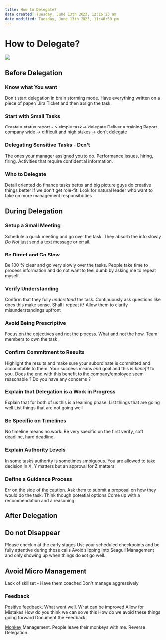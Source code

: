 ```yaml
---
title: How to Delegate?
date created: Tuesday, June 13th 2023, 12:16:23 am
date modified: Tuesday, June 13th 2023, 11:40:50 pm
---
```


# How to Delegate?

![](/assets/Delegation.png)

## **Before Delegation**

### Know what You want

Don't start delegation in brain storming mode. Have everything written on a piece of paper/ Jira Ticket and then assign the task.

### Start with Small Tasks

Create a status report - > simple task → delegate
Deliver a training Report company wide → difficult and high stakes → don't delegate

### Delegating Sensitive Tasks - Don't

The ones your manager assigned you to do.
Performance issues, hiring, firing.
Activities that require confidential information.

### Who to Delegate

Detail oriented do finance tasks better and big picture guys do creative things better
If we don't get role-fit. Look for natural leader who want to take on more management responsibilities

## During Delegation

### Setup a Small Meeting

Schedule a quick meeting and go over the task. They absorb the info slowly
_Do Not_ just send a text message or email.

### Be Direct and Go Slow

Be 100 % clear and go very slowly over the tasks. People take time to process information and do not want to feel dumb by asking me to repeat myself.

### Verify Understanding

Confirm that they fully _understand_ the task.
Continuously ask questions like does this make sense. Shall i repeat it?
Allow them to clarify misunderstandings upfront

### Avoid Being Prescriptive

Focus on the objectives and not the process. What and not the how.
Team members to own the task

### Confirm Commitment to Results

Highlight the results and make sure your subordinate is committed and accountable to them.
Your success means *end* goal and this is *benefit* to you.
Does the end with this benefit to the company/employee seem reasonable ? Do you have any concerns ?

### Explain that Delegation is a Work in Progress

Explain that for both of us this is a learning phase.
List things that are going well
List things that are not going well

### Be Specific on Timelines

No timeline means no work.
Be very specific on the first verify, soft deadline, hard deadline.

### Explain Authority Levels

In some tasks authority is sometimes ambiguous.
You are allowed to take decision in X, Y matters but an approval for Z matters.

### Define a Guidance Process

Err on the side of the caution. Ask them to submit a proposal on how they would do the task.
Think though potential options
Come up with a recommendation and a reasoning

## After Delegation

## Do not Disappear

Please checkin at the early stages
Use your scheduled checkpoints and be fully attentive during those calls
Avoid slipping into Seagull Management and only showing up when things do not go well.

## Avoid Micro Management

Lack of skillset - Have them coached
Don't manage aggressively

### Feedback

Positive feedback.
What went well. What can be improved
Allow for Mistakes
How do you think we can solve this
How do we avoid these things going forward
Document the Feedback

[Monkey](https://hbr.org/1999/11/management-time-whos-got-the-monkey) Management.
People leave their monkeys with me. Reverse Delegation.
